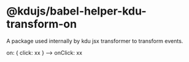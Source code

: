 # @kdujs/babel-helper-kdu-transform-on

A package used internally by kdu jsx transformer to transform events.

on: { click: xx } --> onClick: xx

